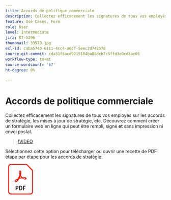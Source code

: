 ```yaml
---
title: Accords de politique commerciale
description: Collectez efficacement les signatures de tous vos employés sur les accords de stratégie, les mises à jour, etc.
feature: Use Cases, Form
role: User
level: Intermediate
jira: KT-5296
thumbnail: 33979.jpg
exl-id: caba5740-6111-4cc4-a63f-5eec2d742578
source-git-commit: cda31f3acd9215184ba88dcb7c5ffd3e0cd3ac05
workflow-type: tm+mt
source-wordcount: '67'
ht-degree: 0%

---
```


# Accords de politique commerciale

Collectez efficacement les signatures de tous vos employés sur les accords de stratégie, les mises à jour de stratégie, etc. Découvrez comment créer un formulaire web en ligne qui peut être rempli, signé **et** sans impression ni envoi postal.

>[!VIDEO](https://video.tv.adobe.com/v/33979?quality=12&learn=on&hidetitle=true)

Sélectionnez cette option pour télécharger ou ouvrir une recette de PDF étape par étape pour les accords de stratégie.

[![Télécharger la recette du PDF](../assets/acrobat_PDF_96.png)](../assets/adobe-sign_set_up_a_web_form_use_case.pdf)
